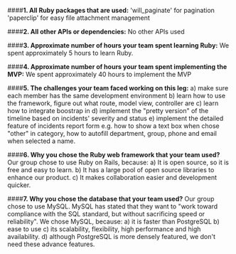####**1. All Ruby packages that are used:**
'will_paginate' for pagination
'paperclip' for easy file attachment management

####**2. All other APIs or dependencies:**
No other APIs used

####**3. Approximate number of hours your team spent learning Ruby:**
We spent approximately 5 hours to learn Ruby.

####**4. Approximate number of hours your team spent implementing the MVP:**
We spent approximately 40 hours to implement the MVP

####**5. The challenges your team faced working on this leg:**
a) make sure each member has the same development environment
b) learn how to use the framework, figure out what route, model view, controller are
c) learn how to integrate boostrap in 
d) implement the "pretty version" of the timeline based on incidents' severity and status
e) implement the detailed feature of incidents report form 
e.g. how to show a text box when chose "other" in category, how to autofill department, group, phone and email when selected a name.

####**6. Why you chose the Ruby web framework that your team used?**
Our group chose to use Ruby on Rails, because:
a) It is open source, so it is free and easy to learn.
b) It has a large pool of open source libraries to enhance our product.
c) It makes collaboration easier and development quicker.

####**7. Why you chose the database that your team used?**
Our group chose to use MySQL.
MySQL has stated that they want to "work toward compliance with the SQL standard, but without sacrificing speed or reliability".
We chose MySQL, because:
a) it is faster than PostgreSQL
b) ease to use
c) its scalability, flexibility, high performance and high availability.
d) although PostgreSQL is more densely featured, we don't need these advance features.